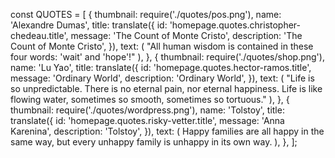 const QUOTES = [
  {
    thumbnail: require('./quotes/pos.png'),
    name: 'Alexandre Dumas',
    title: translate({
      id: 'homepage.quotes.christopher-chedeau.title',
      message: 'The Count of Monte Cristo',
      description: 'The Count of Monte Cristo',
    }),
    text: (
      <Translate
        id="homepage.quotes.christopher-chedeau"
        description="Quote of Christopher Chedeau on the home page">
         "All human wisdom is contained in these four words: 'wait' and 'hope'!"
      </Translate>
    ),
  },
  {
    thumbnail: require('./quotes/shop.png'),
    name: 'Lu Yao',
    title: translate({
      id: 'homepage.quotes.hector-ramos.title',
      message: 'Ordinary World',
      description: 'Ordinary World',
    }),
    text: (
      <Translate
        id="homepage.quotes.hector-ramos"
        description="Quote of Hector Ramos on the home page">
        "Life is so unpredictable. There is no eternal pain, nor eternal happiness. Life is like flowing water, sometimes so smooth, sometimes so tortuous."
      </Translate>
    ),
  },
  {
    thumbnail: require('./quotes/wordpress.png'),
    name: 'Tolstoy',
    title: translate({
      id: 'homepage.quotes.risky-vetter.title',
      message: 'Anna Karenina',
      description: 'Tolstoy',
    }),
    text: (
      <Translate
        id="homepage.quotes.risky-vetter"
        description="Quote of Ricky Vetter on the home page">
        Happy families are all happy in the same way, but every unhappy family is unhappy in its own way.
      </Translate>
    ),
  },
];
